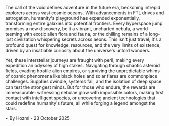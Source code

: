 
The call of the void defines adventure in the future era, beckoning intrepid explorers across vast cosmic oceans. With advancements in FTL drives and astrogation, humanity's playground has expanded exponentially, transforming entire galaxies into potential frontiers. Every hyperspace jump promises a new discovery, be it a vibrant, uncharted nebula, a world teeming with exotic alien flora and fauna, or the chilling remains of a long-lost civilization whispering secrets across aeons. This isn't just travel; it's a profound quest for knowledge, resources, and the very limits of existence, driven by an insatiable curiosity about the universe's untold wonders.

Yet, these interstellar journeys are fraught with peril, making every expedition an odyssey of high stakes. Navigating through chaotic asteroid fields, evading hostile alien empires, or surviving the unpredictable whims of cosmic phenomena like black holes and solar flares are commonplace challenges. Supplies dwindle, systems fail, and the isolation of deep space can test the strongest minds. But for those who endure, the rewards are immeasurable: witnessing nebulae glow with impossible colors, making first contact with intelligent species, or uncovering ancient technologies that could redefine humanity's future, all while forging a legend amongst the stars.

~ By Hozmi - 23 October 2025
